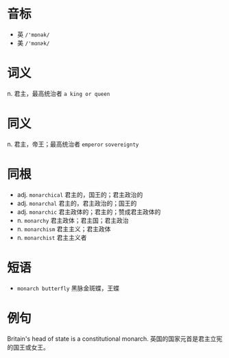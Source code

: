 # 音标

- 英 `/'mɒnək/`
- 美 `/'mɑnɚk/`

# 词义

n. 君主，最高统治者
`a king or queen`

# 同义

n. 君主，帝王；最高统治者
`emperor` `sovereignty`

# 同根

- adj. `monarchical` 君主的，国王的；君主政治的
- adj. `monarchal` 君主的，君主政治的；国王的
- adj. `monarchic` 君主政体的；君主的；赞成君主政体的
- n. `monarchy` 君主政体；君主国；君主政治
- n. `monarchism` 君主主义；君主政体
- n. `monarchist` 君主主义者

# 短语

- `monarch butterfly` 黑脉金斑蝶，王蝶

# 例句

Britain's head of state is a constitutional monarch.
英国的国家元首是君主立宪的国王或女王。


